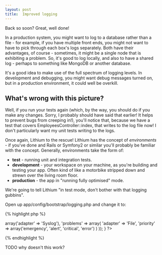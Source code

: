 ```yaml
---
layout: post
title:  Improved logging
---
```


Back so soon? Great, well done!

In a production system, you might want to log to a database rather than a file - for example, if you have multiple front ends, you might not want to have to pick through each box's logs separately. Both have their advantages, of course - sometimes, it might be a single node that is exhibiting a problem. So, it's good to log locally, and also to have a shared log - perhaps to something like MongoDB or another database.

It's a good idea to make use of the full spectrum of logging levels. In development and debugging, you might want debug messages turned on, but in a production environment, it could well be overkill.

## What's wrong with this picture?

Well, if you run your tests again (which, by the way, you should do if you make any changes. Sorry, I probably should have said that earlier! It helps to prevent bugs from creeping in!), you'll notice that, because we have a test that covers EmployeesController::index, that writes to the log file now! I don't particularly want my unit tests writing to the logs.

Once again, Lithium to the rescue! Lithium has the concept of *environments* - if you've done and Rails or Symfony2 or similar you'll probably be familiar with the concept. Generally, environments take the form of:

* **test** - running unit and integration tests.
* **development** - your workspace on your machine, as you're building and testing your app. Often kind of like a motorbike stripped down and strewn over the living room floor.
* **production** - the app in "running fully optimised" mode.

We're going to tell Lithium "in test mode, don't bother with that logging gubbins".

Open up app/config/bootstrap/logging.php and change it to:

{% highlight php %}
<?php
use lithium\analysis\Logger;
use lithium\core\Environment;

if (!Environment::is('test')) {
	Logger::config(array(
		'default' => array('adapter' => 'Syslog'),
		'problems' => array(
			'adapter' => 'File',
			'priority' => array('emergency', 'alert', 'critical', 'error')
		)
	));
}
?>
{% endhighlight %}

TODO why doesn't this work?